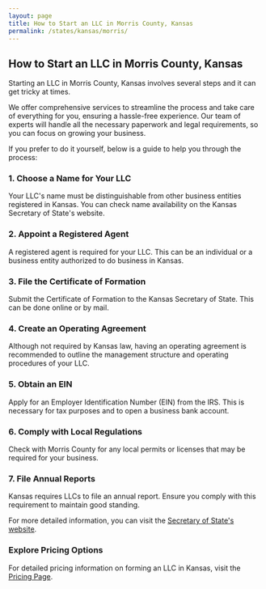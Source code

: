 ```yaml
---
layout: page
title: How to Start an LLC in Morris County, Kansas
permalink: /states/kansas/morris/
---
```


<h2>How to Start an LLC in Morris County, Kansas</h2>

<p>Starting an LLC in Morris County, Kansas involves several steps and it can get tricky at times.</p>

<p>We offer comprehensive services to streamline the process and take care of everything for you, ensuring a hassle-free experience. Our team of experts will handle all the necessary paperwork and legal requirements, so you can focus on growing your business.</p>

<p>If you prefer to do it yourself, below is a guide to help you through the process:</p>

<h3>1. Choose a Name for Your LLC</h3>
<p>Your LLC's name must be distinguishable from other business entities registered in Kansas. You can check name availability on the Kansas Secretary of State's website.</p>

<h3>2. Appoint a Registered Agent</h3>
<p>A registered agent is required for your LLC. This can be an individual or a business entity authorized to do business in Kansas.</p>

<h3>3. File the Certificate of Formation</h3>
<p>Submit the Certificate of Formation to the Kansas Secretary of State. This can be done online or by mail.</p>

<h3>4. Create an Operating Agreement</h3>
<p>Although not required by Kansas law, having an operating agreement is recommended to outline the management structure and operating procedures of your LLC.</p>

<h3>5. Obtain an EIN</h3>
<p>Apply for an Employer Identification Number (EIN) from the IRS. This is necessary for tax purposes and to open a business bank account.</p>

<h3>6. Comply with Local Regulations</h3>
<p>Check with Morris County for any local permits or licenses that may be required for your business.</p>

<h3>7. File Annual Reports</h3>
<p>Kansas requires LLCs to file an annual report. Ensure you comply with this requirement to maintain good standing.</p>

<p>For more detailed information, you can visit the <a href="https://www.sos.kansas.gov/">Secretary of State's website</a>.</p>

<h3>Explore Pricing Options</h3>
<p>For detailed pricing information on forming an LLC in Kansas, visit the <a href="{ '/new-pricing/' | relative_url }">Pricing Page</a>.</p>
